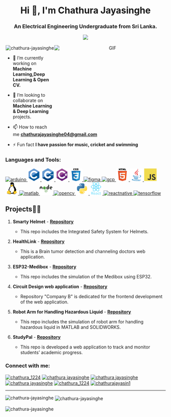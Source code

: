 <h1 align="center">Hi 👋, I'm Chathura Jayasinghe</h1>
<h3 align="center">An Electrical Engineering Undergraduate from Sri Lanka.</h3>
<p align="center">
 <img src="https://readme-typing-svg.herokuapp.com/?lines=Welcome+to+my+GitHub+Profile!&center=true&width=360&height=30">
</p>

<a target="_blank" align="center">
  <img align="right" top="500" height="250px" width="350px" alt="GIF" src="https://media.giphy.com/media/v1.Y2lkPTc5MGI3NjExaDZxZGt6bnZuOGxmcjd3YmlqOG42ZjRoNWw3c2Q3MWxnYnJqaXY4cSZlcD12MV9pbnRlcm5hbF9naWZfYnlfaWQmY3Q9Zw/qgQUggAC3Pfv687qPC/giphy.gif">
</a>
<p align="center"> <img src="https://komarev.com/ghpvc/?username=chathura-jayasinghe&label=Profile%20views&color=0e75b6&style=flat" alt="chathura-jayasinghe" /> </p>


- 🔭 I’m currently working on **Machine Learning,Deep Learning & Open CV.** 

- 👯 I’m looking to collaborate on **Machine Learning & Deep Learning** projects.

- 📫 How to reach me **chathurajayasinghe04@gmail.com**

- ⚡ Fun fact **I have passion for music, cricket and swimming**

<h3 align="left">Languages and Tools:</h3>
<p align="left"> <a href="https://www.arduino.cc/" target="_blank" rel="noreferrer"> <img src="https://cdn.worldvectorlogo.com/logos/arduino-1.svg" alt="arduino" width="40" height="40"/> </a> <a href="https://www.cprogramming.com/" target="_blank" rel="noreferrer"> <img src="https://raw.githubusercontent.com/devicons/devicon/master/icons/c/c-original.svg" alt="c" width="40" height="40"/> </a> <a href="https://www.w3schools.com/cpp/" target="_blank" rel="noreferrer"> <img src="https://raw.githubusercontent.com/devicons/devicon/master/icons/cplusplus/cplusplus-original.svg" alt="cplusplus" width="40" height="40"/> </a> <a href="https://www.w3schools.com/cs/" target="_blank" rel="noreferrer"> <img src="https://raw.githubusercontent.com/devicons/devicon/master/icons/csharp/csharp-original.svg" alt="csharp" width="40" height="40"/> </a> <a href="https://www.w3schools.com/css/" target="_blank" rel="noreferrer"> <img src="https://raw.githubusercontent.com/devicons/devicon/master/icons/css3/css3-original-wordmark.svg" alt="css3" width="40" height="40"/> </a> <a href="https://www.figma.com/" target="_blank" rel="noreferrer"> <img src="https://www.vectorlogo.zone/logos/figma/figma-icon.svg" alt="figma" width="40" height="40"/> </a> <a href="https://cloud.google.com" target="_blank" rel="noreferrer"> <img src="https://www.vectorlogo.zone/logos/google_cloud/google_cloud-icon.svg" alt="gcp" width="40" height="40"/> </a> <a href="https://www.w3.org/html/" target="_blank" rel="noreferrer"> <img src="https://raw.githubusercontent.com/devicons/devicon/master/icons/html5/html5-original-wordmark.svg" alt="html5" width="40" height="40"/> </a> <a href="https://www.java.com" target="_blank" rel="noreferrer"> <img src="https://raw.githubusercontent.com/devicons/devicon/master/icons/java/java-original.svg" alt="java" width="40" height="40"/> </a> <a href="https://developer.mozilla.org/en-US/docs/Web/JavaScript" target="_blank" rel="noreferrer"> <img src="https://raw.githubusercontent.com/devicons/devicon/master/icons/javascript/javascript-original.svg" alt="javascript" width="40" height="40"/> </a> <a href="https://www.linux.org/" target="_blank" rel="noreferrer"> <img src="https://raw.githubusercontent.com/devicons/devicon/master/icons/linux/linux-original.svg" alt="linux" width="40" height="40"/> </a> <a href="https://www.mathworks.com/" target="_blank" rel="noreferrer"> <img src="https://upload.wikimedia.org/wikipedia/commons/2/21/Matlab_Logo.png" alt="matlab" width="40" height="40"/> </a> <a href="https://nodejs.org" target="_blank" rel="noreferrer"> <img src="https://raw.githubusercontent.com/devicons/devicon/master/icons/nodejs/nodejs-original-wordmark.svg" alt="nodejs" width="40" height="40"/> </a> <a href="https://opencv.org/" target="_blank" rel="noreferrer"> <img src="https://www.vectorlogo.zone/logos/opencv/opencv-icon.svg" alt="opencv" width="40" height="40"/> </a> <a href="https://www.python.org" target="_blank" rel="noreferrer"> <img src="https://raw.githubusercontent.com/devicons/devicon/master/icons/python/python-original.svg" alt="python" width="40" height="40"/> </a> <a href="https://reactjs.org/" target="_blank" rel="noreferrer"> <img src="https://raw.githubusercontent.com/devicons/devicon/master/icons/react/react-original-wordmark.svg" alt="react" width="40" height="40"/> </a> <a href="https://reactnative.dev/" target="_blank" rel="noreferrer"> <img src="https://reactnative.dev/img/header_logo.svg" alt="reactnative" width="40" height="40"/> </a> <a href="https://www.tensorflow.org" target="_blank" rel="noreferrer"> <img src="https://www.vectorlogo.zone/logos/tensorflow/tensorflow-icon.svg" alt="tensorflow" width="40" height="40"/> </a> </p>


##  Projects🧑‍💻

1. **Smarty Helmet** -  **[Repository](https://github.com/Chathura-Jayasinghe/Smart-Helmet)**
   - This repo includes the Integrated Safety System for Helmets.
     
2. **HealthLink** - **[Repository](https://github.com/Chathura-Jayasinghe/HealthLink)**
   - This is a Brain tumor detection and channeling doctors web application.

3. **ESP32-Medibox** - **[Repository](https://github.com/Chathura-Jayasinghe/ESP32-Medibox)**
   - This repo includes the simulation of the Medibox using ESP32.

4. **Circuit Design web application** - **[Repository](https://github.com/Chathura-Jayasinghe/CompanyB)**
   - Repository "Company B" is dedicated for the frontend development of the web application.

5. **Robot Arm for Handling Hazardous Liquid** - **[Repository](https://github.com/Chathura-Jayasinghe/CompanyB)**
   - This repo includes the simulation of robot arm for handling hazardous liquid in MATLAB and SOLIDWORKS.

4. **StudyPal** - **[Repository](https://github.com/Chathura-Jayasinghe/studyPal)**
   -  This repo is developed a web application to track and monitor students’ academic progress.      

<h3 align="left">Connect with me:</h3>
<p align="left">
<a href="https://twitter.com/chathura_1224" target="blank"><img align="center" src="https://raw.githubusercontent.com/rahuldkjain/github-profile-readme-generator/master/src/images/icons/Social/twitter.svg" alt="chathura_1224" height="30" width="40" /></a>
<a href="https://linkedin.com/in/chathura jayasinghe" target="blank"><img align="center" src="https://raw.githubusercontent.com/rahuldkjain/github-profile-readme-generator/master/src/images/icons/Social/linked-in-alt.svg" alt="chathura jayasinghe" height="30" width="40" /></a>
<a href="https://kaggle.com/chathura jayasinghe" target="blank"><img align="center" src="https://raw.githubusercontent.com/rahuldkjain/github-profile-readme-generator/master/src/images/icons/Social/kaggle.svg" alt="chathura jayasinghe" height="30" width="40" /></a>
<a href="https://fb.com/chathura jayasinghe" target="blank"><img align="center" src="https://raw.githubusercontent.com/rahuldkjain/github-profile-readme-generator/master/src/images/icons/Social/facebook.svg" alt="chathura jayasinghe" height="30" width="40" /></a>
<a href="https://instagram.com/chathura_1224" target="blank"><img align="center" src="https://raw.githubusercontent.com/rahuldkjain/github-profile-readme-generator/master/src/images/icons/Social/instagram.svg" alt="chathura_1224" height="30" width="40" /></a>
<a href="https://www.hackerrank.com/chathurajayasin1" target="blank"><img align="center" src="https://raw.githubusercontent.com/rahuldkjain/github-profile-readme-generator/master/src/images/icons/Social/hackerrank.svg" alt="chathurajayasin1" height="30" width="40" /></a>
</p>

---

<p><img align="left" src="https://github-readme-stats.vercel.app/api/top-langs?username=chathura-jayasinghe&show_icons=true&locale=en&layout=compact" alt="chathura-jayasinghe" /></p>

<p>&nbsp;<img align="center" src="https://github-readme-stats.vercel.app/api?username=chathura-jayasinghe&show_icons=true&locale=en" alt="chathura-jayasinghe" /></p>

<p><img align="center" src="https://github-readme-streak-stats.herokuapp.com/?user=chathura-jayasinghe&" alt="chathura-jayasinghe" /></p>

